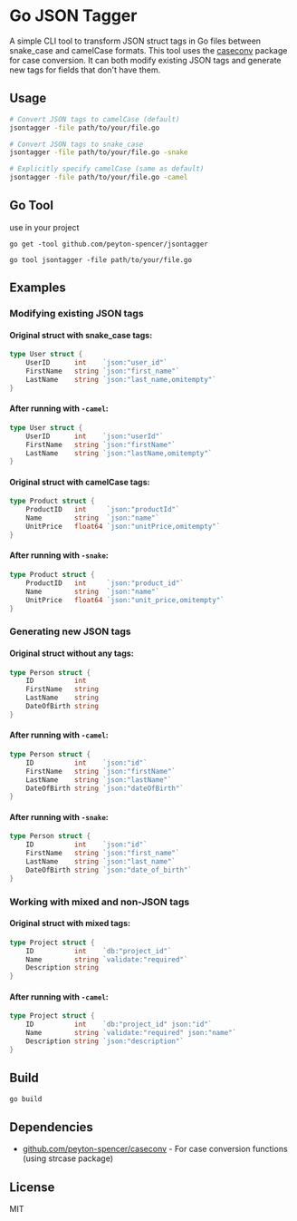 # Go JSON Tagger

A simple CLI tool to transform JSON struct tags in Go files between snake_case and camelCase formats. This tool uses the [caseconv](https://github.com/peyton-spencer/caseconv) package for case conversion. It can both modify existing JSON tags and generate new tags for fields that don't have them.

## Usage

```bash
# Convert JSON tags to camelCase (default)
jsontagger -file path/to/your/file.go

# Convert JSON tags to snake_case
jsontagger -file path/to/your/file.go -snake

# Explicitly specify camelCase (same as default)
jsontagger -file path/to/your/file.go -camel
```

## Go Tool
use in your project
```
go get -tool github.com/peyton-spencer/jsontagger
```

```
go tool jsontagger -file path/to/your/file.go
```

## Examples

### Modifying existing JSON tags

#### Original struct with snake_case tags:

```go
type User struct {
    UserID      int    `json:"user_id"`
    FirstName   string `json:"first_name"`
    LastName    string `json:"last_name,omitempty"`
}
```

#### After running with `-camel`:

```go
type User struct {
    UserID      int    `json:"userId"`
    FirstName   string `json:"firstName"`
    LastName    string `json:"lastName,omitempty"`
}
```

#### Original struct with camelCase tags:

```go
type Product struct {
    ProductID   int     `json:"productId"`
    Name        string  `json:"name"`
    UnitPrice   float64 `json:"unitPrice,omitempty"`
}
```

#### After running with `-snake`:

```go
type Product struct {
    ProductID   int     `json:"product_id"`
    Name        string  `json:"name"`
    UnitPrice   float64 `json:"unit_price,omitempty"`
}
```

### Generating new JSON tags

#### Original struct without any tags:

```go
type Person struct {
    ID          int
    FirstName   string
    LastName    string
    DateOfBirth string
}
```

#### After running with `-camel`:

```go
type Person struct {
    ID          int    `json:"id"`
    FirstName   string `json:"firstName"`
    LastName    string `json:"lastName"`
    DateOfBirth string `json:"dateOfBirth"`
}
```

#### After running with `-snake`:

```go
type Person struct {
    ID          int    `json:"id"`
    FirstName   string `json:"first_name"`
    LastName    string `json:"last_name"`
    DateOfBirth string `json:"date_of_birth"`
}
```

### Working with mixed and non-JSON tags

#### Original struct with mixed tags:

```go
type Project struct {
    ID          int    `db:"project_id"`
    Name        string `validate:"required"`
    Description string
}
```

#### After running with `-camel`:

```go
type Project struct {
    ID          int    `db:"project_id" json:"id"`
    Name        string `validate:"required" json:"name"`
    Description string `json:"description"`
}
```

## Build

```bash
go build
```

## Dependencies

- [github.com/peyton-spencer/caseconv](https://github.com/peyton-spencer/caseconv) - For case conversion functions (using strcase package)

## License

MIT